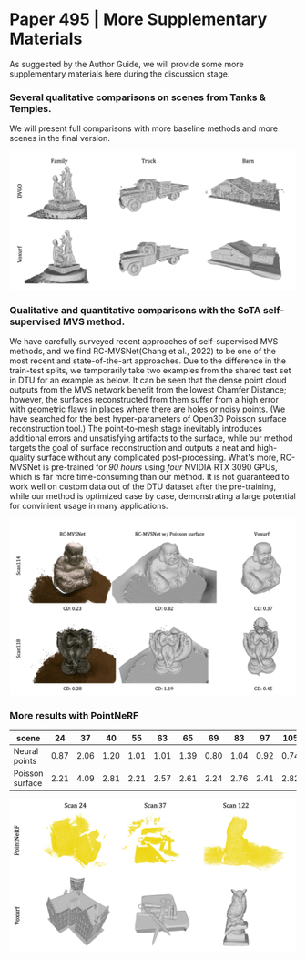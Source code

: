 # Paper 495 | More Supplementary Materials 

As suggested by the Author Guide, we will provide some more supplementary materials here during the discussion stage.


### Several qualitative comparisons on scenes from Tanks & Temples.

We will present full comparisons with more baseline methods and more scenes in the final version. 

![](figures/tat_examples.png)

### Qualitative and quantitative comparisons with the SoTA self-supervised MVS method.

We have carefully surveyed recent approaches of self-supervised MVS methods, and we find RC-MVSNet(Chang et al., 2022) to be one of the most recent and state-of-the-art approaches. Due to the difference in the train-test splits, we temporarily take two examples from the shared test set in DTU for an example as below. It can be seen that the dense point cloud outputs from the MVS network benefit from the lowest Chamfer Distance; however, the surfaces reconstructed from them suffer from a high error with geometric flaws in places where there are holes or noisy points. (We have searched for the best hyper-parameters of Open3D Poisson surface reconstruction tool.) The point-to-mesh stage inevitably introduces additional errors and unsatisfying artifacts to the surface, while our method targets the goal of surface reconstruction and outputs a neat and high-quality surface without any complicated post-processing.
What's more, RC-MVSNet is pre-trained for *90 hours* using *four* NVIDIA RTX 3090 GPUs, which is far more time-consuming than our method. It is not guaranteed to work well on custom data out of the DTU dataset after the pre-training, while our method is optimized case by case, demonstrating a large potential for convinient usage in many applications.


![](figures/mvs_examples.png)


### More results with PointNeRF

| scene           |  24  |  37  |  40  |  55  |  63  |  65  |  69  |  83  |  97  | 105  | 106  | 110  | 114  | 118  | 122  | Avg  |
| --------------- | :--: | :--: | :--: | :--: | :--: | :--: | :--: | :--: | :--: | :--: | :--: | :--: | :--: | :--: | :--: | :--: |
| Neural points   | 0.87 | 2.06 | 1.20 | 1.01 | 1.01 | 1.39 | 0.80 | 1.04 | 0.92 | 0.74 | 0.97 | 0.76 | 0.56 | 0.90 | 1.05 | 1.02 |
| Poisson surface | 2.21 | 4.09 | 2.81 | 2.21 | 2.57 | 2.61 | 2.24 | 2.76 | 2.41 | 2.82 | 2.30 | 2.31 | 1.76 | 2.16 | 2.61 | 2.52 |

![](figures/pointnerf_examples_more.png)





